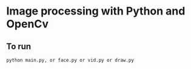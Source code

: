 # Image processing with Python and OpenCv 

## To run 
```
python main.py, or face.py or vid.py or draw.py 

```